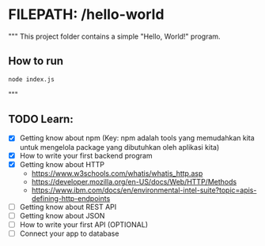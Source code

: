 # FILEPATH: /hello-world
"""
This project folder contains a simple "Hello, World!" program. 

## How to run

```bash
node index.js
```

"""

## TODO Learn:

- [x] Getting know about npm (Key: npm adalah tools yang memudahkan kita untuk mengelola package yang dibutuhkan oleh aplikasi kita)
- [x] How to write your first backend program
- [x] Getting know about HTTP
    - https://www.w3schools.com/whatis/whatis_http.asp
    - https://developer.mozilla.org/en-US/docs/Web/HTTP/Methods
    - https://www.ibm.com/docs/en/environmental-intel-suite?topic=apis-defining-http-endpoints
- [ ] Getting know about REST API
- [ ] Getting know about JSON
- [ ] How to write your first API
(OPTIONAL)
- [ ] Connect your app to database